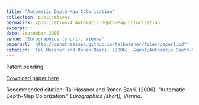 ```yaml
---
title: "Automatic Depth-Map Colorization"
collection: publications
permalink: /publication/4 Automatic Depth-Map Colorization
excerpt: ''
date: September 2006
venue: 'Eurographics (short), Vienna'
paperurl: 'http://osnathassner.github.io/talhassner/files/paper1.pdf'
citation: 'Tal Hassner and Ronen Basri. (2006). &quot;Automatic Depth-Map Colorization.&quot; <i>Eurographics (short), Vienna</i>.'
---
```

Patent pending.

[Download paper here](http://osnathassner.github.io/talhassner/files/paper1.pdf)

Recommended citation: Tal Hassner and Ronen Basri. (2006). "Automatic Depth-Map Colorization." <i>Eurographics (short), Vienna</i>.
